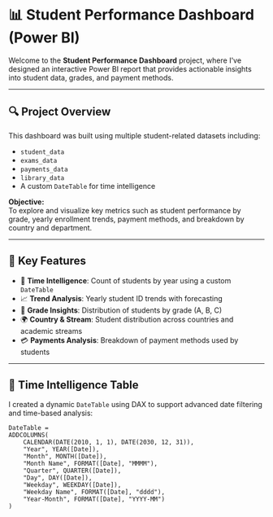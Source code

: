 # 📊 Student Performance Dashboard (Power BI)

Welcome to the **Student Performance Dashboard** project, where I've designed an interactive Power BI report that provides actionable insights into student data, grades, and payment methods.

---

## 🔍 Project Overview

This dashboard was built using multiple student-related datasets including:

- `student_data`  
- `exams_data`  
- `payments_data`  
- `library_data`  
- A custom `DateTable` for time intelligence

**Objective:**  
To explore and visualize key metrics such as student performance by grade, yearly enrollment trends, payment methods, and breakdown by country and department.

---

## 📌 Key Features

- 📅 **Time Intelligence**: Count of students by year using a custom `DateTable`
- 📈 **Trend Analysis**: Yearly student ID trends with forecasting
- 🧮 **Grade Insights**: Distribution of students by grade (A, B, C)
- 🌍 **Country & Stream**: Student distribution across countries and academic streams
- 💳 **Payments Analysis**: Breakdown of payment methods used by students

---

## 🧠 Time Intelligence Table

I created a dynamic `DateTable` using DAX to support advanced date filtering and time-based analysis:

```DAX
DateTable = 
ADDCOLUMNS(
    CALENDAR(DATE(2010, 1, 1), DATE(2030, 12, 31)),
    "Year", YEAR([Date]),
    "Month", MONTH([Date]),
    "Month Name", FORMAT([Date], "MMMM"),
    "Quarter", QUARTER([Date]),
    "Day", DAY([Date]),
    "Weekday", WEEKDAY([Date]),
    "Weekday Name", FORMAT([Date], "dddd"),
    "Year-Month", FORMAT([Date], "YYYY-MM")
)
